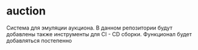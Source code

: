 # auction

Система для эмуляции аукциона. В данном репозитории будут добавлены также инструменты для CI - CD сборки. Функционал будет добавляться постепенно
